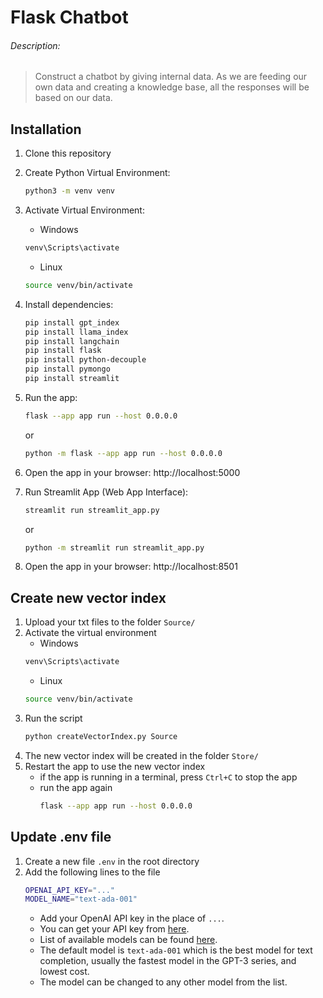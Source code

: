 # Flask Chatbot
###### Description:
> Construct a chatbot by giving internal data. As we are feeding our own data and creating a knowledge base, all the responses will be based on our data.

## Installation

1. Clone this repository
2. Create Python Virtual Environment:
    ```bash
    python3 -m venv venv
    ```
3. Activate Virtual Environment:
    - Windows
    ```bash
    venv\Scripts\activate
    ```
    - Linux
    ```bash
    source venv/bin/activate
    ```

4. Install dependencies:
    ```bash
    pip install gpt_index
    pip install llama_index
    pip install langchain
    pip install flask
    pip install python-decouple
    pip install pymongo
    pip install streamlit
    ```
5. Run the app:
    ```bash
    flask --app app run --host 0.0.0.0
    ```
    or
    ```bash
    python -m flask --app app run --host 0.0.0.0
    ```

6. Open the app in your browser: http://localhost:5000

7. Run Streamlit App (Web App Interface):
    ```bash
    streamlit run streamlit_app.py
    ```
    or
    ```bash
    python -m streamlit run streamlit_app.py
    ```
8. Open the app in your browser: http://localhost:8501


## Create new vector index
1. Upload your txt files to the folder `Source/`
2. Activate the virtual environment
    - Windows
    ```bash
    venv\Scripts\activate
    ```
    - Linux
    ```bash
    source venv/bin/activate
    ```
3. Run the script
    ```bash
    python createVectorIndex.py Source
    ```
4. The new vector index will be created in the folder `Store/`
5. Restart the app to use the new vector index
    - if the app is running in a terminal, press `Ctrl+C` to stop the app
    - run the app again
        ```bash
        flask --app app run --host 0.0.0.0
        ```


## Update .env file
1. Create a new file `.env` in the root directory
2. Add the following lines to the file
    ```bash
    OPENAI_API_KEY="..."
    MODEL_NAME="text-ada-001"
    ```
    - Add your OpenAI API key in the place of `...`. 
    - You can get your API key from [here](https://platform.openai.com/account/api-keys).
    - List of available models can be found [here](https://platform.openai.com/docs/models/gpt-3).
    - The default model is `text-ada-001` which is the best model for text completion, usually the fastest model in the GPT-3 series, and lowest cost.
    - The model can be changed to any other model from the list.
